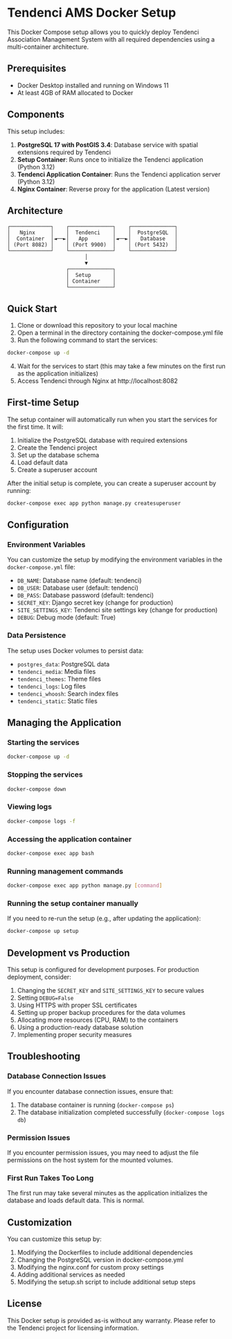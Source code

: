# Tendenci AMS Docker Setup

This Docker Compose setup allows you to quickly deploy Tendenci Association Management System with all required dependencies using a multi-container architecture.

## Prerequisites

- Docker Desktop installed and running on Windows 11
- At least 4GB of RAM allocated to Docker

## Components

This setup includes:

1. **PostgreSQL 17 with PostGIS 3.4**: Database service with spatial extensions required by Tendenci
2. **Setup Container**: Runs once to initialize the Tendenci application (Python 3.12)
3. **Tendenci Application Container**: Runs the Tendenci application server (Python 3.12)
4. **Nginx Container**: Reverse proxy for the application (Latest version)

## Architecture

```
┌─────────────┐    ┌──────────────┐    ┌──────────────┐
│   Nginx     │    │  Tendenci    │    │  PostgreSQL  │
│  Container  │◄──►│   App        │◄──►│   Database   │
│ (Port 8082) │    │ (Port 9900)  │    │ (Port 5432)  │
└─────────────┘    └──────────────┘    └──────────────┘
                         │
                         ▼
                   ┌──────────────┐
                   │  Setup       │
                   │ Container    │
                   └──────────────┘
```

## Quick Start

1. Clone or download this repository to your local machine
2. Open a terminal in the directory containing the docker-compose.yml file
3. Run the following command to start the services:

```bash
docker-compose up -d
```

4. Wait for the services to start (this may take a few minutes on the first run as the application initializes)
5. Access Tendenci through Nginx at http://localhost:8082

## First-time Setup

The setup container will automatically run when you start the services for the first time. It will:

1. Initialize the PostgreSQL database with required extensions
2. Create the Tendenci project
3. Set up the database schema
4. Load default data
5. Create a superuser account

After the initial setup is complete, you can create a superuser account by running:

```bash
docker-compose exec app python manage.py createsuperuser
```

## Configuration

### Environment Variables

You can customize the setup by modifying the environment variables in the `docker-compose.yml` file:

- `DB_NAME`: Database name (default: tendenci)
- `DB_USER`: Database user (default: tendenci)
- `DB_PASS`: Database password (default: tendenci)
- `SECRET_KEY`: Django secret key (change for production)
- `SITE_SETTINGS_KEY`: Tendenci site settings key (change for production)
- `DEBUG`: Debug mode (default: True)

### Data Persistence

The setup uses Docker volumes to persist data:

- `postgres_data`: PostgreSQL data
- `tendenci_media`: Media files
- `tendenci_themes`: Theme files
- `tendenci_logs`: Log files
- `tendenci_whoosh`: Search index files
- `tendenci_static`: Static files

## Managing the Application

### Starting the services

```bash
docker-compose up -d
```

### Stopping the services

```bash
docker-compose down
```

### Viewing logs

```bash
docker-compose logs -f
```

### Accessing the application container

```bash
docker-compose exec app bash
```

### Running management commands

```bash
docker-compose exec app python manage.py [command]
```

### Running the setup container manually

If you need to re-run the setup (e.g., after updating the application):

```bash
docker-compose up setup
```

## Development vs Production

This setup is configured for development purposes. For production deployment, consider:

1. Changing the `SECRET_KEY` and `SITE_SETTINGS_KEY` to secure values
2. Setting `DEBUG=False`
3. Using HTTPS with proper SSL certificates
4. Setting up proper backup procedures for the data volumes
5. Allocating more resources (CPU, RAM) to the containers
6. Using a production-ready database solution
7. Implementing proper security measures

## Troubleshooting

### Database Connection Issues

If you encounter database connection issues, ensure that:
1. The database container is running (`docker-compose ps`)
2. The database initialization completed successfully (`docker-compose logs db`)

### Permission Issues

If you encounter permission issues, you may need to adjust the file permissions on the host system for the mounted volumes.

### First Run Takes Too Long

The first run may take several minutes as the application initializes the database and loads default data. This is normal.

## Customization

You can customize this setup by:

1. Modifying the Dockerfiles to include additional dependencies
2. Changing the PostgreSQL version in docker-compose.yml
3. Modifying the nginx.conf for custom proxy settings
4. Adding additional services as needed
5. Modifying the setup.sh script to include additional setup steps

## License

This Docker setup is provided as-is without any warranty. Please refer to the Tendenci project for licensing information.